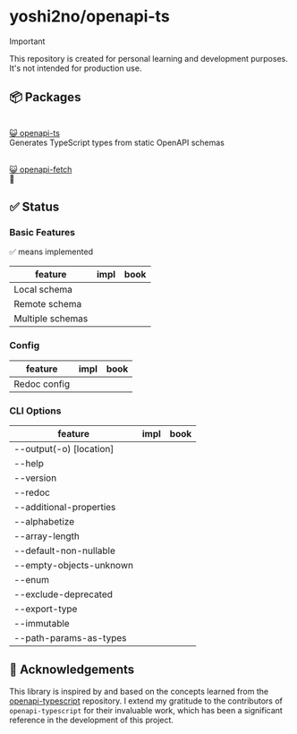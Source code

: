 # yoshi2no/openapi-ts

> [!IMPORTANT]
>This repository is created for personal learning and development purposes. It's not intended for production use.


## 📦 Packages

<a href="./packages/openapi-ts"><br />
😺 openapi-ts<br />
</a>
Generates TypeScript types from static OpenAPI schemas

<a href="./packages/openapi-fetch"><br />
😺 openapi-fetch<br />
</a>
🚧


## ✅ Status

### Basic Features

✅ means implemented

| feature         | impl | book |
| --------------- | ---- | ---- |
| Local schema             |   |   |
| Remote schema             |   |   |
| Multiple schemas             |   |   |


### Config
| feature         | impl | book |
| --------------- | ---- | ---- |
| Redoc config             |   |   |

### CLI Options
| feature         | impl | book |
| --------------- | ---- | ---- |
| --output(-o) [location]            |   |   |
| --help           |   |   |
| --version
| --redoc            |   |   |
| --additional-properties            |   |   |
| --alphabetize            |   |   |
| --array-length            |   |   |
| --default-non-nullable            |   |   |
| --empty-objects-unknown            |   |   |
| --enum            |   |   |
| --exclude-deprecated            |   |   |
| --export-type            |   |   |
| --immutable            |   |   |
| --path-params-as-types            |   |   |

## 🙏 Acknowledgements

This library is inspired by and based on the concepts learned from the [openapi-typescript](https://github.com/drwpow/openapi-typescript) repository. I extend my gratitude to the contributors of `openapi-typescript` for their invaluable work, which has been a significant reference in the development of this project.